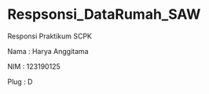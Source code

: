 # Respsonsi_DataRumah_SAW

Responsi Praktikum SCPK

Nama : Harya Anggitama

NIM : 123190125

Plug : D
